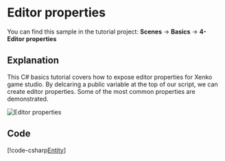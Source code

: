 # Editor properties
You can find this sample in the tutorial project: **Scenes** -> **Basics** -> **4-Editor properties** 

## Explanation
This C# basics tutorial covers how to expose editor properties for Xenko game studio. By delcaring a public variable at the top of our script, we can create editor properties. Some of the most common properties are demonstrated.

![Editor properties](media/editor-properties.png)

## Code
[!code-csharp[Entity](..\..\..\Tutorials\Tutorials\Basics\BasicsProperties.cs)]
